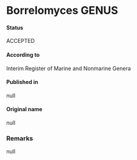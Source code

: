# Borrelomyces GENUS

#### Status
ACCEPTED

#### According to
Interim Register of Marine and Nonmarine Genera

#### Published in
null

#### Original name
null

### Remarks
null